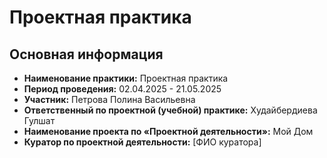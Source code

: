 # Проектная практика

## Основная информация
- **Наименование практики:** Проектная практика
- **Период проведения:** 02.04.2025 - 21.05.2025
- **Участник:** Петрова Полина Васильевна
- **Ответственный по проектной (учебной) практике:** Худайбердиева Гулшат
- **Наименование проекта по «Проектной деятельности»:** Мой Дом
- **Куратор по проектной деятельности:** [ФИО куратора]

